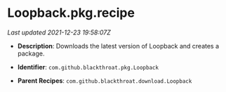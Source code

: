 # Loopback.pkg.recipe

_Last updated 2021-12-23 19:58:07Z_

- **Description**: Downloads the latest version of Loopback and creates a package.

- **Identifier**: `com.github.blackthroat.pkg.Loopback`

- **Parent Recipes**: `com.github.blackthroat.download.Loopback`